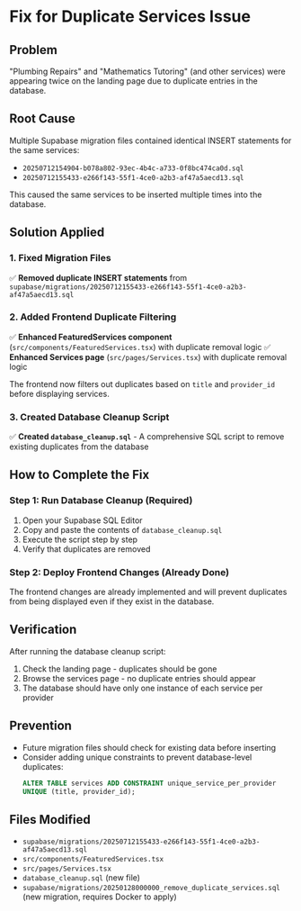 # Fix for Duplicate Services Issue

## Problem
"Plumbing Repairs" and "Mathematics Tutoring" (and other services) were appearing twice on the landing page due to duplicate entries in the database.

## Root Cause
Multiple Supabase migration files contained identical INSERT statements for the same services:
- `20250712154904-b078a802-93ec-4b4c-a733-0f8bc474ca0d.sql`
- `20250712155433-e266f143-55f1-4ce0-a2b3-af47a5aecd13.sql`

This caused the same services to be inserted multiple times into the database.

## Solution Applied

### 1. Fixed Migration Files
✅ **Removed duplicate INSERT statements** from `supabase/migrations/20250712155433-e266f143-55f1-4ce0-a2b3-af47a5aecd13.sql`

### 2. Added Frontend Duplicate Filtering
✅ **Enhanced FeaturedServices component** (`src/components/FeaturedServices.tsx`) with duplicate removal logic
✅ **Enhanced Services page** (`src/pages/Services.tsx`) with duplicate removal logic

The frontend now filters out duplicates based on `title` and `provider_id` before displaying services.

### 3. Created Database Cleanup Script
✅ **Created `database_cleanup.sql`** - A comprehensive SQL script to remove existing duplicates from the database

## How to Complete the Fix

### Step 1: Run Database Cleanup (Required)
1. Open your Supabase SQL Editor
2. Copy and paste the contents of `database_cleanup.sql`
3. Execute the script step by step
4. Verify that duplicates are removed

### Step 2: Deploy Frontend Changes (Already Done)
The frontend changes are already implemented and will prevent duplicates from being displayed even if they exist in the database.

## Verification
After running the database cleanup script:
1. Check the landing page - duplicates should be gone
2. Browse the services page - no duplicate entries should appear
3. The database should have only one instance of each service per provider

## Prevention
- Future migration files should check for existing data before inserting
- Consider adding unique constraints to prevent database-level duplicates:
  ```sql
  ALTER TABLE services ADD CONSTRAINT unique_service_per_provider 
  UNIQUE (title, provider_id);
  ```

## Files Modified
- `supabase/migrations/20250712155433-e266f143-55f1-4ce0-a2b3-af47a5aecd13.sql`
- `src/components/FeaturedServices.tsx`
- `src/pages/Services.tsx`
- `database_cleanup.sql` (new file)
- `supabase/migrations/20250128000000_remove_duplicate_services.sql` (new migration, requires Docker to apply)